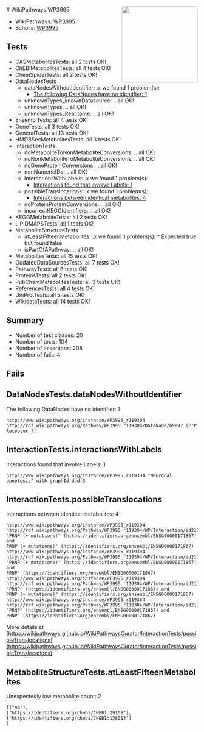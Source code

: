 <img style="float: right; width: 200px" src="https://upload.wikimedia.org/wikipedia/commons/thumb/8/83/Wplogo_with_text_500.png/640px-Wplogo_with_text_500.png" />
# WikiPathways WP3995

* WikiPathways: [WP3995](https://new.wikipathways.org/pathways/WP3995)
* Scholia: [WP3995](https://scholia.toolforge.org/wikipathways/WP3995)
## Tests
* CASMetabolitesTests: all 2 tests OK!
* ChEBIMetabolitesTests: all 4 tests OK!
* ChemSpiderTests: all 2 tests OK!
* DataNodesTests
    * dataNodesWithoutIdentifier: .x we found 1 problem(s):
        * [The following DataNodes have no identifier: 1](#d2d32fa0)
    * unknownTypes_knownDatasource: .. all OK!
    * unknownTypes: .. all OK!
    * unknownTypes_Reactome: .. all OK!
* EnsemblTests: all 4 tests OK!
* GeneTests: all 3 tests OK!
* GeneralTests: all 13 tests OK!
* HMDBSecMetabolitesTests: all 3 tests OK!
* InteractionTests
    * noMetaboliteToNonMetaboliteConversions: .. all OK!
    * noNonMetaboliteToMetaboliteConversions: .. all OK!
    * noGeneProteinConversions: .. all OK!
    * nonNumericIDs: .. all OK!
    * interactionsWithLabels: .x we found 1 problem(s):
        * [Interactions found that involve Labels: 1](#630d2678)
    * possibleTranslocations: .x we found 1 problem(s):
        * [Interactions between identical metabolites: 4](#d59038c7)
    * noProteinProteinConversions: .. all OK!
    * incorrectKEGGIdentifiers: .. all OK!
* KEGGMetaboliteTests: all 2 tests OK!
* LIPIDMAPSTests: all 1 tests OK!
* MetaboliteStructureTests
    * atLeastFifteenMetabolites: .x we found 1 problem(s):
            * Expected true but found false
    * isPartOfAPathway: .. all OK!
* MetabolitesTests: all 15 tests OK!
* OudatedDataSourcesTests: all 7 tests OK!
* PathwayTests: all 6 tests OK!
* ProteinsTests: all 2 tests OK!
* PubChemMetabolitesTests: all 3 tests OK!
* ReferencesTests: all 4 tests OK!
* UniProtTests: all 5 tests OK!
* WikidataTests: all 14 tests OK!


## Summary

* Number of test classes: 20
* Number of tests: 104
* Number of assertions: 208
* Number of fails: 4

## Fails

<a name="d2d32fa0" />

## DataNodesTests.dataNodesWithoutIdentifier

The following DataNodes have no identifier: 1
```
http://www.wikipathways.org/instance/WP3995_r119304 http://rdf.wikipathways.org/Pathway/WP3995_r119304/DataNode/b9897 (PrP Receptor ?)
```

<a name="630d2678" />

## InteractionTests.interactionsWithLabels

Interactions found that involve Labels: 1
```
http://www.wikipathways.org/instance/WP3995_r119304 "Neuronal apoptosis" with graphId dddf3
```

<a name="d59038c7" />

## InteractionTests.possibleTranslocations

Interactions between identical metabolites: 4
```
http://www.wikipathways.org/instance/WP3995_r119304 http://rdf.wikipathways.org/Pathway/WP3995_r119304/WP/Interaction/id2178c482 "PRNP (+ mutations)" (https://identifiers.org/ensembl/ENSG00000171867) and 
PRNP (+ mutations)" (https://identifiers.org/ensembl/ENSG00000171867)
http://www.wikipathways.org/instance/WP3995_r119304 http://rdf.wikipathways.org/Pathway/WP3995_r119304/WP/Interaction/id2178c482 "PRNP (+ mutations)" (https://identifiers.org/ensembl/ENSG00000171867) and 
PRNP" (https://identifiers.org/ensembl/ENSG00000171867)
http://www.wikipathways.org/instance/WP3995_r119304 http://rdf.wikipathways.org/Pathway/WP3995_r119304/WP/Interaction/id2178c482 "PRNP" (https://identifiers.org/ensembl/ENSG00000171867) and 
PRNP (+ mutations)" (https://identifiers.org/ensembl/ENSG00000171867)
http://www.wikipathways.org/instance/WP3995_r119304 http://rdf.wikipathways.org/Pathway/WP3995_r119304/WP/Interaction/id2178c482 "PRNP" (https://identifiers.org/ensembl/ENSG00000171867) and 
PRNP" (https://identifiers.org/ensembl/ENSG00000171867)
```

More details at [https://wikipathways.github.io/WikiPathwaysCurator/InteractionTests/possibleTranslocations](https://wikipathways.github.io/WikiPathwaysCurator/InteractionTests/possibleTranslocations)

<a name="6d42911d" />

## MetaboliteStructureTests.atLeastFifteenMetabolites

Unexpectedly low metabolite count: 2

```
[["mb"],
["https://identifiers.org/chebi/CHEBI:29108"],
["https://identifiers.org/chebi/CHEBI:138013"]
]
```

